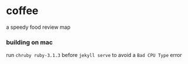# coffee
a speedy food review map

### building on mac 
run `chruby ruby-3.1.3` before `jekyll serve` to avoid a `Bad CPU Type` error
